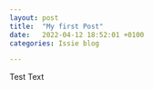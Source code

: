 ```yaml
---
layout: post
title:  "My first Post"
date:   2022-04-12 18:52:01 +0100
categories: Issie blog

---
```




Test Text